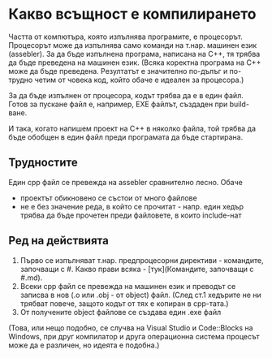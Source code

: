 # Какво всъщност е компилирането

Частта от компютъра, която изпълнява програмите, е процесорът.
Процесорът може да изпълнява само команди на т.нар. машинен език (assebler).
За да бъде изпълнена програма, написана на С++, тя трябва да бъде преведена на машинен език.
(Всяка коректна програма на С++ може да бъде преведена. Резултатът е значително по-дълъг и 
по-трудно четим от човека код, който обаче е идеален за процесора.)

За да бъде изпълнен от процесора, кодът трябва да е в един файл. 
Готов за пускане файл е, например, ЕХЕ файлът, създаден при build-ване.

И така, когато напишем проект на С++ в няколко файла, той трябва да бъде обобщен в един файл
преди програмата да бъде стартирана.

## Трудностите

Един cpp файл се превежда на assebler сравнително лесно. Обаче

- проектът обикновено се състои от много файлове
- не е без значение реда, в който се прочитат - напр. един хедър трябва да бъде прочетен преди файловете, в които include-нат

## Ред на действията

1. Първо се изпълняват т.нар. предпроцесорни директиви - командите, започващи с #. Какво прави всяка - [тук](Командите, започващи с #.md). 
2. Всеки cpp файл се превежда на машинен език и преводът се записва в нов (.o или .obj - от object) файл. (След ст.1 хедърите не ни трябват повече, защото кодът от тях е копиран в срр-тата.)
3. От получените object файлове се създава един .exe файл

(Това, или нещо подобно, се случва на Visual Studio и Code::Blocks на Windows, при друг компилатор и друга операционна система процесът
може да е различен, но идеята е подобна.)